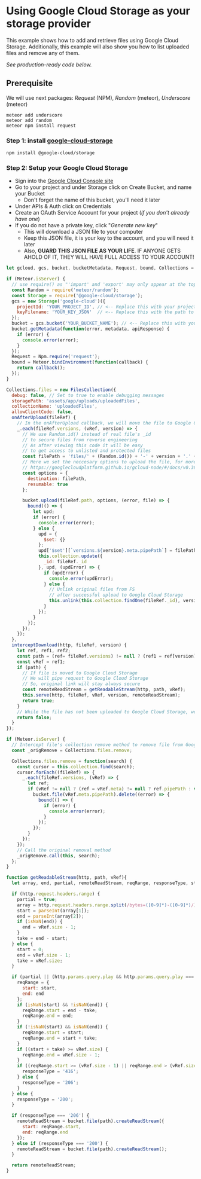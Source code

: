 # Using Google Cloud Storage as your storage provider

This example shows how to add and retrieve files using Google Cloud Storage.
Additionally, this example will also show you how to list uploaded files and remove any of them.

*See production-ready code below.*

## Prerequisite

We will use next packages: *Request* (NPM), *Random* (meteor), *Underscore* (meteor)

```shell
meteor add underscore
meteor add random
meteor npm install request
```

### Step 1: install [google-cloud-storage](https://github.com/googleapis/nodejs-storage)

```shell
npm install @google-cloud/storage
```

### Step 2: Setup your Google Cloud Storage

- Sign into the [Google Cloud Console site](https://console.developers.google.com)
- Go to your project and under Storage click on Create Bucket, and name your Bucket
  - Don't forget the name of this bucket, you'll need it later
- Under APIs & Auth click on Credentials
- Create an OAuth Service Account for your project (*if you don't already have one*)
- If you do not have a private key, click "*Generate new key*"
  - This will download a JSON file to your computer
  - Keep this JSON file, it is your key to the account, and you will need it later
  - Also, __GUARD THIS JSON FILE AS YOUR LIFE__. IF ANYONE GETS AHOLD OF IT, THEY WILL HAVE FULL ACCESS TO YOUR ACCOUNT!

```js
let gcloud, gcs, bucket, bucketMetadata, Request, bound, Collections = {};

if (Meteor.isServer) {
  // use require() as "'import' and 'export' may only appear at the top level"
  const Random = require('meteor/random');
  const Storage = require('@google-cloud/storage');
  gcs = new Storage('google-cloud')({
    projectId: 'YOUR_PROJECT_ID', // <-- Replace this with your project ID
    keyFilename: 'YOUR_KEY_JSON'  // <-- Replace this with the path to your key.json
  });
  bucket = gcs.bucket('YOUR_BUCKET_NAME'); // <-- Replace this with your bucket name
  bucket.getMetadata(function(error, metadata, apiResponse) {
    if (error) {
      console.error(error);
    }
  });
  Request = Npm.require('request');
  bound = Meteor.bindEnvironment(function(callback) {
    return callback();
  });
}

Collections.files = new FilesCollection({
  debug: false, // Set to true to enable debugging messages
  storagePath: 'assets/app/uploads/uploadedFiles',
  collectionName: 'uploadedFiles',
  allowClientCode: false,
  onAfterUpload(fileRef) {
    // In the onAfterUpload callback, we will move the file to Google Cloud Storage
    _.each(fileRef.versions, (vRef, version) => {
      // We use Random.id() instead of real file's _id
      // to secure files from reverse engineering
      // As after viewing this code it will be easy
      // to get access to unlisted and protected files
      const filePath = 'files/' + (Random.id()) + '-' + version + '.' + fileRef.extension;
      // Here we set the neccesary options to upload the file, for more options, see
      // https://googlecloudplatform.github.io/gcloud-node/#/docs/v0.36.0/storage/bucket?method=upload
      const options = {
        destination: filePath,
        resumable: true
      };

      bucket.upload(fileRef.path, options, (error, file) => {
        bound(() => {
          let upd;
          if (error) {
            console.error(error);
          } else {
            upd = {
              $set: {}
            };
            upd['$set'][`versions.${version}.meta.pipePath`] = filePath;
            this.collection.update({
              _id: fileRef._id
            }, upd, (updError) => {
              if (updError) {
                console.error(updError);
              } else {
                // Unlink original files from FS
                // after successful upload to Google Cloud Storage
                this.unlink(this.collection.findOne(fileRef._id), version);
              }
            });
          }
        });
      });
    });
  },
  interceptDownload(http, fileRef, version) {
    let ref, ref1, ref2;
    const path = (ref= fileRef.versions) != null ? (ref1 = ref[version]) != null ? (ref2 = ref1.meta) != null ? ref2.pipePath : void 0 : void 0 : void 0;
    const vRef = ref1;
    if (path) {
      // If file is moved to Google Cloud Storage
      // We will pipe request to Google Cloud Storage
      // So, original link will stay always secure
      const remoteReadStream = getReadableStream(http, path, vRef);
      this.serve(http, fileRef, vRef, version, remoteReadStream);
      return true;
    }
    // While the file has not been uploaded to Google Cloud Storage, we will serve it from the filesystem
    return false;
  }
});

if (Meteor.isServer) {
  // Intercept file's collection remove method to remove file from Google Cloud Storage
  const _origRemove = Collections.files.remove;

  Collections.files.remove = function(search) {
    const cursor = this.collection.find(search);
    cursor.forEach((fileRef) => {
      _.each(fileRef.versions, (vRef) => {
        let ref;
        if (vRef != null ? (ref = vRef.meta) != null ? ref.pipePath : void 0 : void 0) {
          bucket.file(vRef.meta.pipePath).delete((error) => {
            bound(() => {
              if (error) {
                console.error(error);
              }
            });
          });
        }
      });
    });
    // Call the original removal method
    _origRemove.call(this, search);
  };
}

function getReadableStream(http, path, vRef){
  let array, end, partial, remoteReadStream, reqRange, responseType, start, take;

  if (http.request.headers.range) {
    partial = true;
    array = http.request.headers.range.split(/bytes=([0-9]*)-([0-9]*)/);
    start = parseInt(array[1]);
    end = parseInt(array[2]);
    if (isNaN(end)) {
      end = vRef.size - 1;
    }
    take = end - start;
  } else {
    start = 0;
    end = vRef.size - 1;
    take = vRef.size;
  }

  if (partial || (http.params.query.play && http.params.query.play === 'true')) {
    reqRange = {
      start: start,
      end: end
    };
    if (isNaN(start) && !isNaN(end)) {
      reqRange.start = end - take;
      reqRange.end = end;
    }
    if (!isNaN(start) && isNaN(end)) {
      reqRange.start = start;
      reqRange.end = start + take;
    }
    if ((start + take) >= vRef.size) {
      reqRange.end = vRef.size - 1;
    }
    if ((reqRange.start >= (vRef.size - 1) || reqRange.end > (vRef.size - 1))) {
      responseType = '416';
    } else {
      responseType = '206';
    }
  } else {
    responseType = '200';
  }

  if (responseType === '206') {
    remoteReadStream = bucket.file(path).createReadStream({
      start: reqRange.start,
      end: reqRange.end
    });
  } else if (responseType === '200') {
    remoteReadStream = bucket.file(path).createReadStream();
  }

  return remoteReadStream;
}
```
